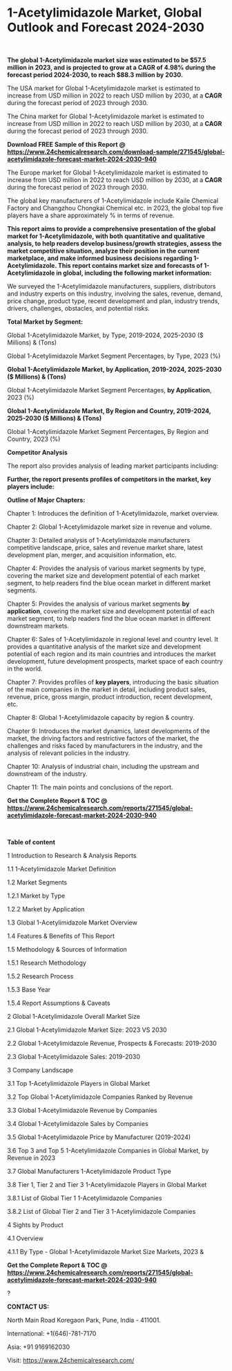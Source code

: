 <h1>1-Acetylimidazole Market, Global Outlook and Forecast 2024-2030</h1><br/><p><strong>The global 1-Acetylimidazole market size was estimated to be $57.5 million in 2023, and is projected to grow at a <strong>CAGR</strong> of 4.98% during the forecast period 2024-2030, to reach $88.3 million by 2030.</strong></p>
 
 
 
 <p>The USA market for Global 1-Acetylimidazole market is estimated to increase from USD million in 2022 to reach USD million by 2030, at a <strong>CAGR</strong> during the forecast period of 2023 through 2030.</p>
 
 
 
 <p>The China market for Global 1-Acetylimidazole market is estimated to increase from USD million in 2022 to reach USD million by 2030, at a <strong>CAGR</strong> during the forecast period of 2023 through 2030.</p>
 
 
 
 <div><b>Download FREE Sample of this Report @ <a href="https://www.24chemicalresearch.com/download-sample/271545/global-acetylimidazole-forecast-market-2024-2030-940">https://www.24chemicalresearch.com/download-sample/271545/global-acetylimidazole-forecast-market-2024-2030-940</a></b></div>
 
 
 
 <p>The Europe market for Global 1-Acetylimidazole market is estimated to increase from USD million in 2022 to reach USD million by 2030, at a <strong>CAGR</strong> during the forecast period of 2023 through 2030.</p>
 
 
 
 <p>The global key manufacturers of 1-Acetylimidazole include Kaile Chemical Factory and Changzhou Chongkai Chemical etc. in 2023, the global top five players have a share approximately % in terms of revenue.</p>
 
 
 
 <p><strong>This report aims to provide a comprehensive presentation of the global market for 1-Acetylimidazole, with both quantitative and qualitative analysis, to help readers develop business/growth strategies, assess the market competitive situation, analyze their position in the current marketplace, and make informed business decisions regarding 1-Acetylimidazole. This report contains market size and forecasts of 1-Acetylimidazole in global, including the following market information:</strong></p>
 
 
 
 <p>We surveyed the 1-Acetylimidazole manufacturers, suppliers, distributors and industry experts on this industry, involving the sales, revenue, demand, price change, product type, recent development and plan, industry trends, drivers, challenges, obstacles, and potential risks.</p>
 
 
 
 <p><strong>Total Market by Segment:</strong></p>
 
 
 
 <p>Global 1-Acetylimidazole Market, by Type, 2019-2024, 2025-2030 ($ Millions) & (Tons)</p>
 
 
 
 <p>Global 1-Acetylimidazole Market Segment Percentages, by Type, 2023 (%)</p>
 
 
 
 <p><strong>Global 1-Acetylimidazole Market, <strong>by Application</strong>, 2019-2024, 2025-2030 ($ Millions) & (Tons)</strong></p>
 
 
 
 <p>Global 1-Acetylimidazole Market Segment Percentages, <strong>by Application</strong>, 2023 (%)</p>
 
 
 
 <p><strong>Global 1-Acetylimidazole Market, By Region and Country, 2019-2024, 2025-2030 ($ Millions) & (Tons)</strong></p>
 
 
 
 <p>Global 1-Acetylimidazole Market Segment Percentages, By Region and Country, 2023 (%)</p>
 
 
 
 <p><strong>Competitor Analysis</strong></p>
 
 
 
 <p>The report also provides analysis of leading market participants including:</p>
 
 
 
 <p><strong>Further, the report presents profiles of competitors in the market, <strong>key players</strong> include:</strong></p>
 
 
 
 <p><strong>Outline of Major Chapters:</strong></p>
 
 
 
 <p>Chapter 1: Introduces the definition of 1-Acetylimidazole, market overview.</p>
 
 
 
 <p>Chapter 2: Global 1-Acetylimidazole market size in revenue and volume.</p>
 
 
 
 <p>Chapter 3: Detailed analysis of 1-Acetylimidazole manufacturers competitive landscape, price, sales and revenue market share, latest development plan, merger, and acquisition information, etc.</p>
 
 
 
 <p>Chapter 4: Provides the analysis of various market segments by type, covering the market size and development potential of each market segment, to help readers find the blue ocean market in different market segments.</p>
 
 
 
 <p>Chapter 5: Provides the analysis of various market segments <strong>by application</strong>, covering the market size and development potential of each market segment, to help readers find the blue ocean market in different downstream markets.</p>
 
 
 
 <p>Chapter 6: Sales of 1-Acetylimidazole in regional level and country level. It provides a quantitative analysis of the market size and development potential of each region and its main countries and introduces the market development, future development prospects, market space of each country in the world.</p>
 
 
 
 <p>Chapter 7: Provides profiles of <strong>key players</strong>, introducing the basic situation of the main companies in the market in detail, including product sales, revenue, price, gross margin, product introduction, recent development, etc.</p>
 
 
 
 <p>Chapter 8: Global 1-Acetylimidazole capacity by region & country.</p>
 
 
 
 <p>Chapter 9: Introduces the market dynamics, latest developments of the market, the driving factors and restrictive factors of the market, the challenges and risks faced by manufacturers in the industry, and the analysis of relevant policies in the industry.</p>
 
 
 
 <p>Chapter 10: Analysis of industrial chain, including the upstream and downstream of the industry.</p>
 
 
 
 <p>Chapter 11: The main points and conclusions of the report.</p>
 
 
 
 <div><b>Get the Complete Report & TOC @ <a href="https://www.24chemicalresearch.com/reports/271545/global-acetylimidazole-forecast-market-2024-2030-940">https://www.24chemicalresearch.com/reports/271545/global-acetylimidazole-forecast-market-2024-2030-940</a></b></div>
 
 
 
 <p><br />
 
 <b>Table of content</b></p>
 
 
 
 <p>1 Introduction to Research & Analysis Reports<br />
 
 1.1 1-Acetylimidazole Market Definition<br />
 
 1.2 Market Segments<br />
 
 1.2.1 Market by Type<br />
 
 1.2.2 Market by Application<br />
 
 1.3 Global 1-Acetylimidazole Market Overview<br />
 
 1.4 Features & Benefits of This Report<br />
 
 1.5 Methodology & Sources of Information<br />
 
 1.5.1 Research Methodology<br />
 
 1.5.2 Research Process<br />
 
 1.5.3 Base Year<br />
 
 1.5.4 Report Assumptions & Caveats<br />
 
 2 Global 1-Acetylimidazole Overall Market Size<br />
 
 2.1 Global 1-Acetylimidazole Market Size: 2023 VS 2030<br />
 
 2.2 Global 1-Acetylimidazole Revenue, Prospects & Forecasts: 2019-2030<br />
 
 2.3 Global 1-Acetylimidazole Sales: 2019-2030<br />
 
 3 Company Landscape<br />
 
 3.1 Top 1-Acetylimidazole Players in Global Market<br />
 
 3.2 Top Global 1-Acetylimidazole Companies Ranked by Revenue<br />
 
 3.3 Global 1-Acetylimidazole Revenue by Companies<br />
 
 3.4 Global 1-Acetylimidazole Sales by Companies<br />
 
 3.5 Global 1-Acetylimidazole Price by Manufacturer (2019-2024)<br />
 
 3.6 Top 3 and Top 5 1-Acetylimidazole Companies in Global Market, by Revenue in 2023<br />
 
 3.7 Global Manufacturers 1-Acetylimidazole Product Type<br />
 
 3.8 Tier 1, Tier 2 and Tier 3 1-Acetylimidazole Players in Global Market<br />
 
 3.8.1 List of Global Tier 1 1-Acetylimidazole Companies<br />
 
 3.8.2 List of Global Tier 2 and Tier 3 1-Acetylimidazole Companies<br />
 
 4 Sights by Product<br />
 
 4.1 Overview<br />
 
 4.1.1 By Type - Global 1-Acetylimidazole Market Size Markets, 2023 &</p>
 
 
 
 <div><b>Get the Complete Report & TOC @ <a href="https://www.24chemicalresearch.com/reports/271545/global-acetylimidazole-forecast-market-2024-2030-940">https://www.24chemicalresearch.com/reports/271545/global-acetylimidazole-forecast-market-2024-2030-940</a></b></div>
 
 
 
 <p>? </p>
 
 
 
 <p><b>CONTACT US:</b><br />
 
 North Main Road Koregaon Park, Pune, India - 411001.<br />
 
 International: +1(646)-781-7170<br />
 
 Asia: +91 9169162030<br />
 
 Visit: <a href="https://www.24chemicalresearch.com/">https://www.24chemicalresearch.com/</a></p>